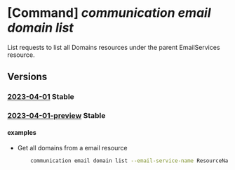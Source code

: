 # [Command] _communication email domain list_

List requests to list all Domains resources under the parent EmailServices resource.

## Versions

### [2023-04-01](/Resources/mgmt-plane/L3N1YnNjcmlwdGlvbnMve30vcmVzb3VyY2Vncm91cHMve30vcHJvdmlkZXJzL21pY3Jvc29mdC5jb21tdW5pY2F0aW9uL2VtYWlsc2VydmljZXMve30vZG9tYWlucw==/2023-04-01.xml) **Stable**

<!-- mgmt-plane /subscriptions/{}/resourcegroups/{}/providers/microsoft.communication/emailservices/{}/domains 2023-04-01 -->

### [2023-04-01-preview](/Resources/mgmt-plane/L3N1YnNjcmlwdGlvbnMve30vcmVzb3VyY2Vncm91cHMve30vcHJvdmlkZXJzL21pY3Jvc29mdC5jb21tdW5pY2F0aW9uL2VtYWlsc2VydmljZXMve30vZG9tYWlucw==/2023-04-01-preview.xml) **Stable**

<!-- mgmt-plane /subscriptions/{}/resourcegroups/{}/providers/microsoft.communication/emailservices/{}/domains 2023-04-01-preview -->

#### examples

- Get all domains from a email resource
    ```bash
        communication email domain list --email-service-name ResourceName -g ResourceGroup
    ```
